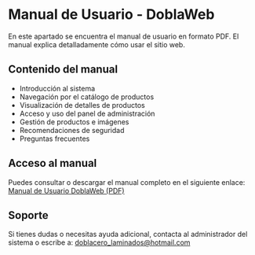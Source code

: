 # Manual de Usuario - DoblaWeb

En este apartado se encuentra el manual de usuario en formato PDF. El manual explica detalladamente cómo usar el sitio web.

## Contenido del manual

- Introducción al sistema
- Navegación por el catálogo de productos
- Visualización de detalles de productos
- Acceso y uso del panel de administración
- Gestión de productos e imágenes
- Recomendaciones de seguridad
- Preguntas frecuentes

## Acceso al manual

Puedes consultar o descargar el manual completo en el siguiente enlace:  
[Manual de Usuario DoblaWeb (PDF)](./ManualUsuarioDoblaWeb.pdf)

## Soporte

Si tienes dudas o necesitas ayuda adicional, contacta al administrador del sistema o escribe a: doblacero_laminados@hotmail.com